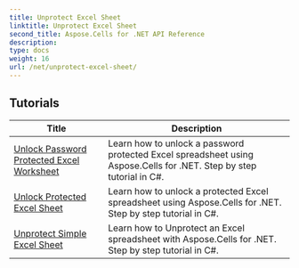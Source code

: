 ```yaml
---
title: Unprotect Excel Sheet
linktitle: Unprotect Excel Sheet
second_title: Aspose.Cells for .NET API Reference
description: 
type: docs
weight: 16
url: /net/unprotect-excel-sheet/
---
```


## Tutorials 
| Title | Description |
| --- | --- |
| [Unlock Password Protected Excel Worksheet](./unlock-password-protected-excel-worksheet/) | Learn how to unlock a password protected Excel spreadsheet using Aspose.Cells for .NET. Step by step tutorial in C#. |  
| [Unlock Protected Excel Sheet](./unlock-protected-excel-sheet/) | Learn how to unlock a protected Excel spreadsheet using Aspose.Cells for .NET. Step by step tutorial in C#. |  
| [Unprotect Simple Excel Sheet](./unprotect-simple-excel-sheet/) | Learn how to Unprotect an Excel spreadsheet with Aspose.Cells for .NET. Step by step tutorial in C#. |  
